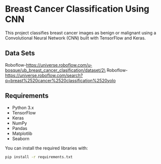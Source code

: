 # Breast Cancer Classification Using CNN

This project classifies breast cancer images as benign or malignant using a Convolutional Neural Network (CNN) built with TensorFlow and Keras.

## Data Sets

Roboflow-https://universe.roboflow.com/u-bosque/ub_breast_cancer_clasification/dataset/2\
Roboflow- https://universe.roboflow.com/search?q=breast%2520cancer%2520classification%2520yolo

## Requirements

- Python 3.x
- TensorFlow
- Keras
- NumPy
- Pandas
- Matplotlib
- Seaborn

You can install the required libraries with:

```bash or pip install
pip install -r requirements.txt



